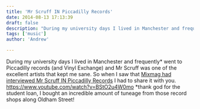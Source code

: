 ```yaml
---
title: 'Mr Scruff IN Piccadilly Records'
date: 2014-08-13 17:13:39
draft: false
description: "During my university days I lived in Manchester and frequently went to Piccadilly records for my weekly music fix. Mr Scruff was one of the excellent artists that kept me sane."
tags: ['music']
author: 'Andrew'

---
```


During my university days I lived in Manchester and frequently\* went to Piccadilly records (and Vinyl Exchange) and Mr Scruff was one of the excellent artists that kept me sane. So when I saw that [Mixmag had interviewed Mr Scruff IN Piccadilly Records](http://www.mixmag.net/words/news/100-vnyl-welcome-piccadilly-records) I had to share it with you. https://www.youtube.com/watch?v=BStO2u4W0mo \*thank god for the student loan, I bought an incredible amount of tuneage from those record shops along Oldham Street!
